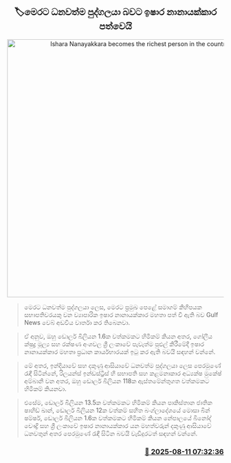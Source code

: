 <p align='center'><b><h2 align='center' title='Ishara Nanayakkara becomes the richest person in the country'>🏷මෙරට ධනවත්ම පුද්ගලයා බවට ඉෂාර නානායක්කාර පත්වෙයි</h2></b></p>
<p align='center'><img src='https://helakuru.sgp1.cdn.digitaloceanspaces.com/esana/images/lib/ishara-nanayakkara-new.jpg' width='600' alt='Ishara Nanayakkara becomes the richest person in the country'></p>

> මෙරට ධනවත්ම පුද්ගලයා ලෙස, මෙරට ප්‍රමුඛ පෙළේ සමාගම් කිහිපයක සභාපතිවරයකු වන ව්‍යාපාරික ඉෂාර නානායක්කාර මහතා පත් වී ඇති බව Gulf News වෙබ් අඩවිය වාර්තා කර තිබෙනවා.

> ඒ අනුව, ඔහු ඩොලර් බිලියන 1.6ක වත්කමකට හිමිකම් කියන අතර, ගෝලීය ක්ෂුද්‍ර මූල්‍ය සහ රක්ෂණ අංශවල ශ්‍රී ලංකාවේ පැවැත්ම පුළුල් කිරීමේදී ඉෂාර නානායක්කාර මහතා ප්‍රධාන කාර්යභාරයක් ඉටු කර ඇති බවයි සඳහන් වන්නේ.

> මේ අතර, ඉන්දියාවේ සහ දකුණු ආසියාවේ ධනවත්ම පුද්ගලයා ලෙස පෙරමුණේ රැඳී සිටින්නේ, රිලයන්ස් ඉන්ඩස්ට්‍රීස් හි සභාපති සහ කළමනාකාර අධ්‍යක්ෂ මුකේෂ් අම්බානි වන අතර, ඔහු ඩොලර් බිලියන 118ක ඇස්තමේන්තුගත වත්කමකට හිමිකම් කියනවා.

> එසේම, ඩොලර් බිලියන 13.5ක වත්කමකට හිමිකම් කියන පාකිස්තාන ජාතික ෂාහිඩ් ඛාන්, ඩොලර් බිලියන 12ක වත්කම් සහිත බංග්ලාදේශයේ මොසා බින් ෂම්ෂර්, ඩොලර් බිලියන 1.6ක වත්කමකට හිමිකම් කියන නේපාලයේ බිනෝද් චෞද්‍රි සහ ශ්‍රී ලංකාවේ ඉෂාර නානායක්කාර යන මහත්වරුන් දකුණු ආසියාවේ ධනවතුන් අතර පෙරමුණේ රැඳී සිටින බවයි වැඩිදුරටත් සඳහන් වන්නේ.



<h3 align='right'><a href='https://www.helakuru.lk/esana/p/112584/'>📅 2025-08-11 07:32:36</a></h3>
